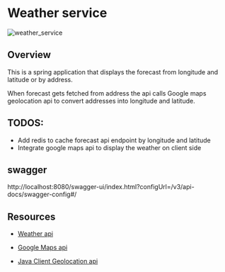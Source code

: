 # Weather service

![weather_service](https://github.com/german9304/weather_service/actions/workflows/weather_service_ci.yml/badge.svg)

## Overview

This is a spring application that displays the forecast from longitude and latitude or by address.

When forecast gets fetched from address the api calls Google maps geolocation api to convert addresses into longitude and latitude.

## TODOS:

* Add redis to cache forecast api endpoint by longitude and latitude
* Integrate google maps api to display the weather on client side

## swagger

http://localhost:8080/swagger-ui/index.html?configUrl=/v3/api-docs/swagger-config#/

## Resources

* [Weather api](https://www.weather.gov/documentation/services-web-api)

* [Google Maps api](https://developers.google.com/maps)

* [Java Client Geolocation api](https://developers.google.com/maps/documentation/geolocation/overview)


